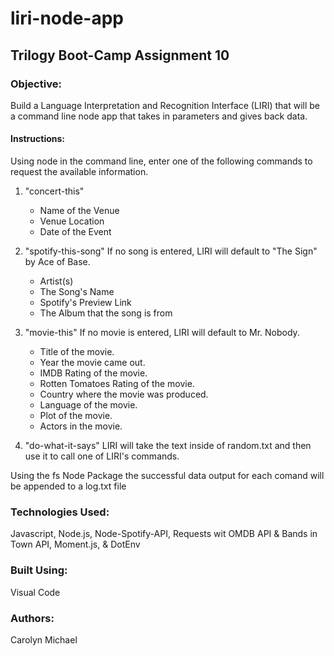 # liri-node-app

## Trilogy Boot-Camp Assignment 10

### Objective: 
Build a Language Interpretation and Recognition Interface (LIRI) that will be a command line node app that takes in parameters and gives back data.

#### Instructions: 
Using node in the command line, enter one of the following commands to request the available information.

1. "concert-this" 
	* Name of the Venue
	* Venue Location
	* Date of the Event

2. "spotify-this-song"
	If no song is entered, LIRI will default to "The Sign" by Ace of Base.
	* Artist(s)
	* The Song's Name
	* Spotify's Preview Link
	* The Album that the song is from

3. "movie-this"
	If no movie is entered, LIRI will default to Mr. Nobody.
	* Title of the movie.
	* Year the movie came out.
	* IMDB Rating of the movie.
	* Rotten Tomatoes Rating of the movie.
	* Country where the movie was produced.
	* Language of the movie.
	* Plot of the movie.
	* Actors in the movie.

4. "do-what-it-says"
	LIRI will take the text inside of random.txt and then use it to call one of LIRI's commands.

Using the fs Node Package the successful data output for each comand will be appended to a log.txt file

### Technologies Used:
Javascript, Node.js, Node-Spotify-API, Requests wit OMDB API & Bands in Town API, Moment.js, & DotEnv

### Built Using:
Visual Code

### Authors:
Carolyn Michael
